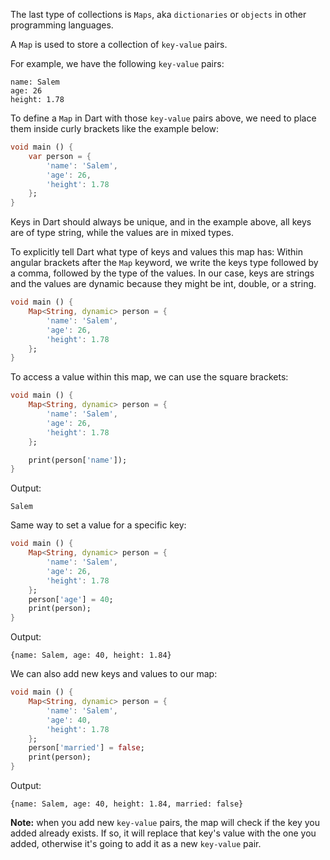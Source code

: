 The last type of collections is `Maps`, aka `dictionaries` or `objects` in other programming languages.

A `Map` is used to store a collection of `key-value` pairs.

For example, we have the following `key-value` pairs:

```
name: Salem
age: 26
height: 1.78
```

To define a `Map` in Dart with those `key-value` pairs above, we need to place them inside curly brackets like the example below:

```dart
void main () {
    var person = {
        'name': 'Salem',
        'age': 26,
        'height': 1.78
    };
}
```

Keys in Dart should always be unique, and in the example above, all keys are of type string, while the values are in mixed types.

To explicitly tell Dart what type of keys and values this map has:
Within angular brackets after the `Map` keyword, we write the keys type followed by a comma, followed by the type of the values. In our case, keys are strings and the values are dynamic because they might be int, double, or a string.

```dart
void main () {
    Map<String, dynamic> person = {
        'name': 'Salem',
        'age': 26,
        'height': 1.78
    };
}
```

To access a value within this map, we can use the square brackets:

```dart
void main () {
    Map<String, dynamic> person = {
        'name': 'Salem',
        'age': 26,
        'height': 1.78
    };

    print(person['name']);
}
```

Output:

```
Salem
```

Same way to set a value for a specific key:

```dart
void main () {
    Map<String, dynamic> person = {
        'name': 'Salem',
        'age': 26,
        'height': 1.78
    };
    person['age'] = 40;
    print(person);
}
```

Output:

```
{name: Salem, age: 40, height: 1.84}
```

We can also add new keys and values to our map:

```dart
void main () {
    Map<String, dynamic> person = {
        'name': 'Salem',
        'age': 40,
        'height': 1.78
    };
    person['married'] = false;
    print(person);
}
```

Output:

```
{name: Salem, age: 40, height: 1.84, married: false}
```

**Note:** when you add new `key-value` pairs, the map will check if the key you added already exists. If so, it will replace that key's value with the one you added, otherwise it's going to add it as a new `key-value` pair.
